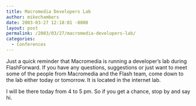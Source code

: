 ```yaml
---
title: Macromedia Developers Lab
author: mikechambers
date: 2003-03-27 12:18:01 -0800
layout: post
permalink: /2003/03/27/macromedia-developers-lab/
categories:
  - Conferences
---
```



Just a quick reminder that Macromedia is running a developer&#8217;s lab during FlashForward. If you have any questions, suggestions or just want to meet some of the people from Macromedia and the Flash team, come down to the lab either today or tomorrow. It is located in the internet lab.

I will be there today from 4 to 5 pm. So if you get a chance, stop by and say hi.